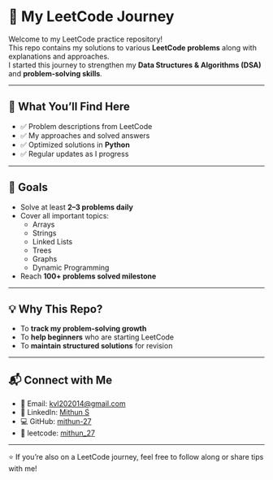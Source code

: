 # 🚀 My LeetCode Journey

Welcome to my LeetCode practice repository!  
This repo contains my solutions to various **LeetCode problems** along with explanations and approaches.  
I started this journey to strengthen my **Data Structures & Algorithms (DSA)** and **problem-solving skills**.

---

## 📌 What You’ll Find Here
- ✅ Problem descriptions from LeetCode  
- ✅ My approaches and solved answers  
- ✅ Optimized solutions in **Python**  
- ✅ Regular updates as I progress  

---
## 🎯 Goals
- Solve at least **2–3 problems daily**  
- Cover all important topics:  
  - Arrays  
  - Strings  
  - Linked Lists  
  - Trees  
  - Graphs  
  - Dynamic Programming  
- Reach **100+ problems solved milestone**  

---

## 💡 Why This Repo?
- To **track my problem-solving growth**  
- To **help beginners** who are starting LeetCode  
- To **maintain structured solutions** for revision  

---

## 📬 Connect with Me
- 📧 Email: kvl202014@gmail.com  
- 🔗 LinkedIn: [Mithun S](https://www.linkedin.com/in/mithun-s-732939280)  
- 💻 GitHub: [mithun-27](https://github.com/mithun-27)
- 📖 leetcode: [mithun_27](https://leetcode.com/u/mithun_27/) 
---

⭐ If you’re also on a LeetCode journey, feel free to follow along or share tips with me!  
